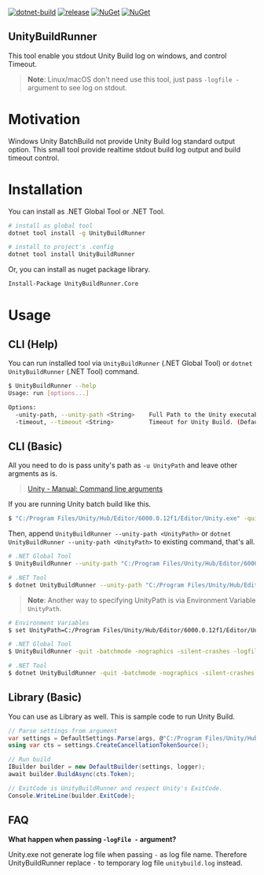 [![dotnet-build](https://github.com/guitarrapc/UnityBuildRunner/actions/workflows/dotnet-build.yaml/badge.svg)](https://github.com/guitarrapc/UnityBuildRunner/actions/workflows/dotnet-build.yaml)
[![release](https://github.com/guitarrapc/UnityBuildRunner/actions/workflows/dotnet-release.yaml/badge.svg)](https://github.com/guitarrapc/UnityBuildRunner/actions/workflows/dotnet-release.yaml)
[![NuGet](https://img.shields.io/nuget/v/UnityBuildRunner.Core.svg?label=UnityBuildRunner.Core%20nuget)](https://www.nuget.org/packages/UnityBuildRunner.Core)
[![NuGet](https://img.shields.io/nuget/v/UnityBuildRunner.svg?label=UnityBuildRunner%20nuget)](https://www.nuget.org/packages/UnityBuildRunner)

## UnityBuildRunner

This tool enable you stdout Unity Build log on windows,  and control Timeout.

> **Note**: Linux/macOS don't need use this tool, just pass `-logfile -` argument to see log on stdout.

# Motivation

Windows Unity BatchBuild not provide Unity Build log standard output option. This small tool provide realtime stdout build log output and build timeout control.

# Installation

You can install as .NET Global Tool or .NET Tool.

```sh
# install as global tool
dotnet tool install -g UnityBuildRunner

# install to project's .config
dotnet tool install UnityBuildRunner
```

Or, you can install as nuget package library.

```sh
Install-Package UnityBuildRunner.Core
```

# Usage

## CLI (Help)

You can run installed tool via `UnityBuildRunner` (.NET Global Tool) or `dotnet UnityBuildRunner` (.NET Tool) command.

```sh
$ UnityBuildRunner --help
Usage: run [options...]

Options:
  -unity-path, --unity-path <String>    Full Path to the Unity executable, leave empty when use 'UnityPath' Environment variables instead. (Default: )
  -timeout, --timeout <String>          Timeout for Unity Build. (Default: 02:00:00)
```

## CLI (Basic)

All you need to do is pass unity's path as `-u UnityPath` and leave other argments as is.

> [Unity \- Manual: Command line arguments](https://docs.unity3d.com/2018.3/Documentation/Manual/CommandLineArguments.html)

If you are running Unity batch build like this.

```sh
$ "C:/Program Files/Unity/Hub/Editor/6000.0.12f1/Editor/Unity.exe" -quit -batchmode -nographics -silent-crashes -logfile "log.log" -buildTarget "StandaloneWindows64" -projectPath "C:/github/UnityBuildRunner/sandbox/Sandbox.Unity" -executeMethod "BuildUnity.BuildGame"
```

Then, append `UnityBuildRunner --unity-path <UnityPath>` or `dotnet UnityBuildRunner --unity-path <UnityPath>` to existing command, that's all.

  ```sh
  # .NET Global Tool
  $ UnityBuildRunner --unity-path "C:/Program Files/Unity/Hub/Editor/6000.0.12f1/Editor/Unity.exe" -quit -batchmode -nographics -silent-crashes -logfile "log.log" -buildTarget "StandaloneWindows64" -projectPath "C:/github/UnityBuildRunner/sandbox/Sandbox.Unity" -executeMethod "BuildUnity.BuildGame"

  # .NET Tool
  $ dotnet UnityBuildRunner --unity-path "C:/Program Files/Unity/Hub/Editor/6000.0.12f1/Editor/Unity.exe" -quit -batchmode -nographics -silent-crashes -logfile "log.log" -buildTarget "StandaloneWindows64" -projectPath "C:/github/UnityBuildRunner/sandbox/Sandbox.Unity" -executeMethod "BuildUnity.BuildGame"
  ```

> **Note**: Another way to specifying UnityPath is via Environment Variable `UnityPath`.

  ```sh
  # Environment Variables
  $ set UnityPath=C:/Program Files/Unity/Hub/Editor/6000.0.12f1/Editor/Unity.exe

  # .NET Global Tool
  $ UnityBuildRunner -quit -batchmode -nographics -silent-crashes -logfile "log.log" -buildTarget "StandaloneWindows64" -projectPath "C:/github/UnityBuildRunner/sandbox/Sandbox.Unity" -executeMethod "BuildUnity.BuildGame"

  # .NET Tool
  $ dotnet UnityBuildRunner -quit -batchmode -nographics -silent-crashes -logfile "log.log" -buildTarget "StandaloneWindows64" -projectPath "C:/github/UnityBuildRunner/sandbox/Sandbox.Unity" -executeMethod "BuildUnity.BuildGame"
  ```

## Library (Basic)

You can use as Library as well. This is sample code to run Unity Build.

```csharp
// Parse settings from argument
var settings = DefaultSettings.Parse(args, @"C:/Program Files/Unity/Hub/Editor/6000.0.12f1/Editor/Unity.exe", TimeSpan.FromMinutes(30));
using var cts = settings.CreateCancellationTokenSource();

// Run build
IBuilder builder = new DefaultBuilder(settings, logger);
await builder.BuildAsync(cts.Token);

// ExitCode is UnityBuildRunner and respect Unity's ExitCode.
Console.WriteLine(builder.ExitCode);
```

## FAQ

**What happen when passing `-logFile -` argument?**

Unity.exe not generate log file when passing `-` as log file name. Therefore UnityBuildRunner replace `-` to temporary log file `unitybuild.log` instead.

